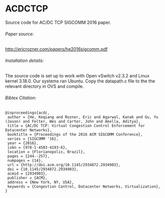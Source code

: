 # ACDCTCP
Source code for AC/DC TCP SIGCOMM 2016 paper.

###### Paper source:
http://ericrozner.com/papers/he2016sigcomm.pdf

###### Installation details:
The source code is set up to work with Open vSwitch v2.3.2 and Linux kernel 3.18.0. Our systems ran Ubuntu. Copy the datapath.c file to the the relevant directory in OVS and compile.

###### Bibtex Citation: 
```
@inproceedings{acdc,
 author = {He, Keqiang and Rozner, Eric and Agarwal, Kanak and Gu, Yu (Jason) and Felter, Wes and Carter, John and Akella, Aditya},
 title = {AC/DC TCP: Virtual Congestion Control Enforcement for Datacenter Networks},
 booktitle = {Proceedings of the 2016 ACM SIGCOMM Conference},
 series = {SIGCOMM '16},
 year = {2016},
 isbn = {978-1-4503-4193-6},
 location = {Florianopolis, Brazil},
 pages = {244--257},
 numpages = {14},
 url = {http://doi.acm.org/10.1145/2934872.2934903},
 doi = {10.1145/2934872.2934903},
 acmid = {2934903},
 publisher = {ACM},
 address = {New York, NY, USA},
 keywords = {Congestion Control, Datacenter Networks, Virtualization},
}
```
